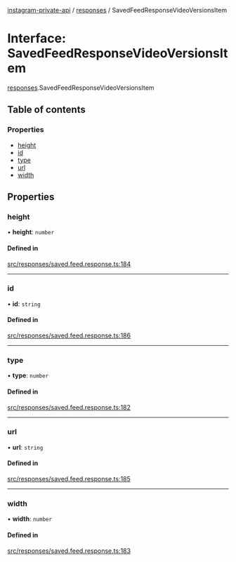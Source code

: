 [instagram-private-api](../../README.md) / [responses](../../modules/responses.md) / SavedFeedResponseVideoVersionsItem

# Interface: SavedFeedResponseVideoVersionsItem

[responses](../../modules/responses.md).SavedFeedResponseVideoVersionsItem

## Table of contents

### Properties

- [height](SavedFeedResponseVideoVersionsItem.md#height)
- [id](SavedFeedResponseVideoVersionsItem.md#id)
- [type](SavedFeedResponseVideoVersionsItem.md#type)
- [url](SavedFeedResponseVideoVersionsItem.md#url)
- [width](SavedFeedResponseVideoVersionsItem.md#width)

## Properties

### height

• **height**: `number`

#### Defined in

[src/responses/saved.feed.response.ts:184](https://github.com/Nerixyz/instagram-private-api/blob/4971f34/src/responses/saved.feed.response.ts#L184)

___

### id

• **id**: `string`

#### Defined in

[src/responses/saved.feed.response.ts:186](https://github.com/Nerixyz/instagram-private-api/blob/4971f34/src/responses/saved.feed.response.ts#L186)

___

### type

• **type**: `number`

#### Defined in

[src/responses/saved.feed.response.ts:182](https://github.com/Nerixyz/instagram-private-api/blob/4971f34/src/responses/saved.feed.response.ts#L182)

___

### url

• **url**: `string`

#### Defined in

[src/responses/saved.feed.response.ts:185](https://github.com/Nerixyz/instagram-private-api/blob/4971f34/src/responses/saved.feed.response.ts#L185)

___

### width

• **width**: `number`

#### Defined in

[src/responses/saved.feed.response.ts:183](https://github.com/Nerixyz/instagram-private-api/blob/4971f34/src/responses/saved.feed.response.ts#L183)
